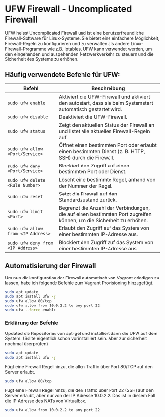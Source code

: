 # UFW Firewall - Uncomplicated Firewall
UFW heisst Uncomplicated Firewall und ist eine benutzerfreundliche Firewall-Software für Linux-Systeme. Sie bietet eine einfachere Möglichkeit, Firewall-Regeln zu konfigurieren und zu verwalten als andere Linux-Firewall-Programme wie z.B. iptables. UFW kann verwendet werden, um den eingehenden und ausgehenden Netzwerkverkehr zu steuern und die Sicherheit des Systems zu erhöhen.

## Häufig verwendete Befehle für UFW:
| Befehl | Beschreibung |
| --- | --- |
| `sudo ufw enable` | Aktiviert die UFW-Firewall und aktiviert den autostart, dass sie beim Systemstart automatisch gestartet wird. |
| `sudo ufw disable` | Deaktiviert die UFW-Firewall. |
| `sudo ufw status` | Zeigt den aktuellen Status der Firewall an und listet alle aktuellen Firewall-Regeln auf. |
| `sudo ufw allow <Port/Service>` | Öffnet einen bestimmten Port oder erlaubt einen bestimmten Dienst (z. B. HTTP, SSH) durch die Firewall. |
| `sudo ufw deny <Port/Service>` | Blockiert den Zugriff auf einen bestimmten Port oder Dienst. |
| `sudo ufw delete <Rule Number>` | Löscht eine bestimmte Regel, anhand von der Nummer der Regel. |
| `sudo ufw reset` | Setzt die Firewall auf den Standardzustand zurück. |
| `sudo ufw limit <Port>` | Begrenzt die Anzahl der Verbindungen, die auf einen bestimmten Port zugreifen können, um die Sicherheit zu erhöhen. |
| `sudo ufw allow from <IP Address>` | Erlaubt den Zugriff auf das System von einer bestimmten IP-Adresse aus. |
| `sudo ufw deny from <IP Address>` | Blockiert den Zugriff auf das System von einer bestimmten IP-Adresse aus. |

## Automatisierung der Firewall
Um nun die konfiguration der Firewall automatisch von Vagrant erledigen zu lassen, habe ich folgende Befehle zum Vagrant Provisioning hinzugefügt.
```bash
sudo apt update
sudo apt install ufw -y
sudo ufw allow 80/tcp
sudo ufw allow from 10.0.2.2 to any port 22
sudo ufw --force enable
```
### Erklärung der Befehle
Updated die Repositories von apt-get und installiert dann die UFW auf dem System. (Sollte eigentlich schon vorinstalliert sein. Aber zur sicherheit nochmal überprüfen)
```bash
sudo apt update
sudo apt install ufw -y
```
Fügt eine Firewall Regel hinzu, die allen Traffic über Port 80/TCP auf den Server erlaubt.
```bash
sudo ufw allow 80/tcp
```
Fügt eine Firewall Regel hinzu, die den Traffic über Port 22 (SSH) auf den Server erlaubt, aber nur von der IP Adresse 10.0.2.2. Das ist in diesem Fall die IP Adresse des NATs von Virtualbox.
```bash
sudo ufw allow from 10.0.2.2 to any port 22
```